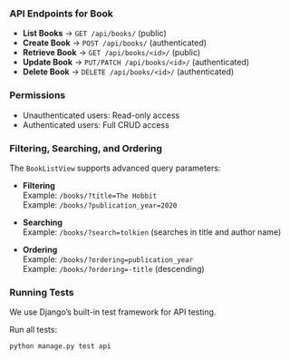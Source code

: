 ### API Endpoints for Book

- **List Books** → `GET /api/books/` (public)
- **Create Book** → `POST /api/books/` (authenticated)
- **Retrieve Book** → `GET /api/books/<id>/` (public)
- **Update Book** → `PUT/PATCH /api/books/<id>/` (authenticated)
- **Delete Book** → `DELETE /api/books/<id>/` (authenticated)

### Permissions
- Unauthenticated users: Read-only access
- Authenticated users: Full CRUD access


### Filtering, Searching, and Ordering

The `BookListView` supports advanced query parameters:

- **Filtering**  
  Example: `/books/?title=The Hobbit`  
  Example: `/books/?publication_year=2020`

- **Searching**  
  Example: `/books/?search=tolkien` (searches in title and author name)

- **Ordering**  
  Example: `/books/?ordering=publication_year`  
  Example: `/books/?ordering=-title` (descending)


### Running Tests

We use Django’s built-in test framework for API testing.

Run all tests:
```bash
python manage.py test api